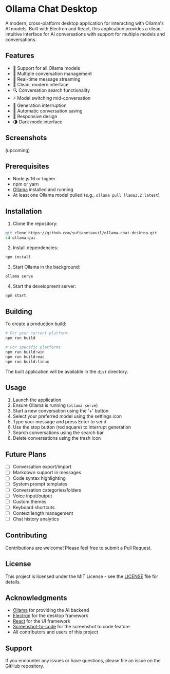 # Ollama Chat Desktop

A modern, cross-platform desktop application for interacting with Ollama's AI models. Built with Electron and React, this application provides a clean, intuitive interface for AI conversations with support for multiple models and conversations.

## Features

- 🤖 Support for all Ollama models
- 💬 Multiple conversation management
- 🔄 Real-time message streaming
- 🎨 Clean, modern interface
- 🔍 Conversation search functionality
- ⚡ Model switching mid-conversation
- 🛑 Generation interruption
- 💾 Automatic conversation saving
- 📱 Responsive design
- 🌗 Dark mode interface

## Screenshots

(upcoming)

## Prerequisites

- Node.js 16 or higher
- npm or yarn
- [Ollama](https://ollama.ai) installed and running
- At least one Ollama model pulled (e.g., `ollama pull llama3.2:latest`)

## Installation

1. Clone the repository:
```bash
git clone https://github.com/sufianetaouil/ollama-chat-desktop.git
cd ollama-gui
```

2. Install dependencies:
```bash
npm install
```

3. Start Ollama in the background:
```bash
ollama serve
```

4. Start the development server:
```bash
npm start
```

## Building

To create a production build:

```bash
# For your current platform
npm run build

# For specific platforms
npm run build:win
npm run build:mac
npm run build:linux
```

The built application will be available in the `dist` directory.

## Usage

1. Launch the application
2. Ensure Ollama is running (`ollama serve`)
3. Start a new conversation using the '+' button
4. Select your preferred model using the settings icon
5. Type your message and press Enter to send
6. Use the stop button (red square) to interrupt generation
7. Search conversations using the search bar
8. Delete conversations using the trash icon

## Future Plans

- [ ] Conversation export/import
- [ ] Markdown support in messages
- [ ] Code syntax highlighting
- [ ] System prompt templates
- [ ] Conversation categories/folders
- [ ] Voice input/output
- [ ] Custom themes
- [ ] Keyboard shortcuts
- [ ] Context length management
- [ ] Chat history analytics

## Contributing

Contributions are welcome! Please feel free to submit a Pull Request.

## License

This project is licensed under the MIT License - see the [LICENSE](LICENSE) file for details.

## Acknowledgments

- [Ollama](https://ollama.ai) for providing the AI backend
- [Electron](https://www.electronjs.org/) for the desktop framework
- [React](https://reactjs.org/) for the UI framework
- [Screenshot-to-code](https://github.com/abi/screenshot-to-code) for the screenshot to code feature
- All contributors and users of this project

## Support

If you encounter any issues or have questions, please file an issue on the GitHub repository.
```

